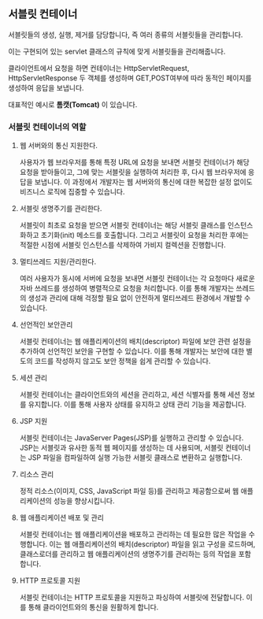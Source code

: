 ## 서블릿 컨테이너

서블릿들의 생성, 실행, 제거를 담당합니다, 즉 여러 종류의 서블릿들을 관리합니다.

이는 구현되어 있는 servlet 클래스의 규칙에 맞게 서블릿들을 관리해줍니다.

클라이언트에서 요청을 하면 컨테이너는 HttpServletRequest, HttpServletResponse 두 객체를 생성하며 GET,POST여부에 따라 동적인 페이지를 생성하여 응답을 보냅니다.

대표적인 예시로 **톰캣(Tomcat)** 이 있습니다.

### 서블릿 컨테이너의 역할

1. 웹 서버와의 통신 지원한다.

   사용자가 웹 브라우저를 통해 특정 URL에 요청을 보내면 서블릿 컨테이너가 해당 요청을 받아들이고, 그에 맞는 서블릿을 실행하여 처리한 후, 다시 웹 브라우저에 응답을 보냅니다. 이 과정에서 개발자는 웹 서버와의 통신에 대한 복잡한 설정 없이도 비즈니스 로직에 집중할 수 있습니다.

2. 서블릿 생명주기를 관리한다.

   서블릿이 최초로 요청을 받으면 서블릿 컨테이너는 해당 서블릿 클래스를 인스턴스화하고 초기화(init) 메소드를 호출합니다. 그리고 서블릿이 요청을 처리한 후에는 적절한 시점에 서블릿 인스턴스를 삭제하여 가비지 컬렉션을 진행합니다.

3. 멀티쓰레드 지원/관리한다.

   여러 사용자가 동시에 서버에 요청을 보내면 서블릿 컨테이너는 각 요청마다 새로운 자바 쓰레드를 생성하여 병렬적으로 요청을 처리합니다. 이를 통해 개발자는 쓰레드의 생성과 관리에 대해 걱정할 필요 없이 안전하게 멀티쓰레드 환경에서 개발할 수 있습니다.

4. 선언적인 보안관리

   서블릿 컨테이너는 웹 애플리케이션의 배치(descriptor) 파일에 보안 관련 설정을 추가하여 선언적인 보안을 구현할 수 있습니다. 이를 통해 개발자는 보안에 대한 별도의 코드를 작성하지 않고도 보안 정책을 쉽게 관리할 수 있습니다.

5. 세션 관리

   서블릿 컨테이너는 클라이언트와의 세션을 관리하고, 세션 식별자를 통해 세션 정보를 유지합니다. 이를 통해 사용자 상태를 유지하고 상태 관리 기능을 제공합니다.

6. JSP 지원

   서블릿 컨테이너는 JavaServer Pages(JSP)를 실행하고 관리할 수 있습니다. JSP는 서블릿과 유사한 동적 웹 페이지를 생성하는 데 사용되며, 서블릿 컨테이너는 JSP 파일을 컴파일하여 실행 가능한 서블릿 클래스로 변환하고 실행합니다.

7. 리소스 관리

   정적 리소스(이미지, CSS, JavaScript 파일 등)를 관리하고 제공함으로써 웹 애플리케이션의 성능을 향상시킵니다.

8. 웹 애플리케이션 배포 및 관리

   서블릿 컨테이너는 웹 애플리케이션을 배포하고 관리하는 데 필요한 많은 작업을 수행합니다. 이는 웹 애플리케이션의 배치(descriptor) 파일을 읽고 구성을 로드하며, 클래스로더를 관리하고 웹 애플리케이션의 생명주기를 관리하는 등의 작업을 포함합니다.

9. HTTP 프로토콜 지원

   서블릿 컨테이너는 HTTP 프로토콜을 지원하고 파싱하여 서블릿에 전달합니다. 이를 통해 클라이언트와의 통신을 원활하게 합니다.
